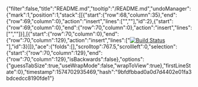 {"filter":false,"title":"README.md","tooltip":"/README.md","undoManager":{"mark":1,"position":1,"stack":[[{"start":{"row":68,"column":35},"end":{"row":69,"column":0},"action":"insert","lines":["",""],"id":2},{"start":{"row":69,"column":0},"end":{"row":70,"column":0},"action":"insert","lines":["",""]}],[{"start":{"row":70,"column":0},"end":{"row":70,"column":129},"action":"insert","lines":["[![Build Status](https://travis-ci.org/bandyp/djandy-ecommerce.svg?branch=master)](https://travis-ci.org/bandyp/djandy-ecommerce)"],"id":3}]]},"ace":{"folds":[],"scrolltop":767.5,"scrollleft":0,"selection":{"start":{"row":70,"column":129},"end":{"row":70,"column":129},"isBackwards":false},"options":{"guessTabSize":true,"useWrapMode":false,"wrapToView":true},"firstLineState":0},"timestamp":1574702935469,"hash":"9bfdfbbad0a0d7d4402e01fa3bdcedcc8190fde1"}